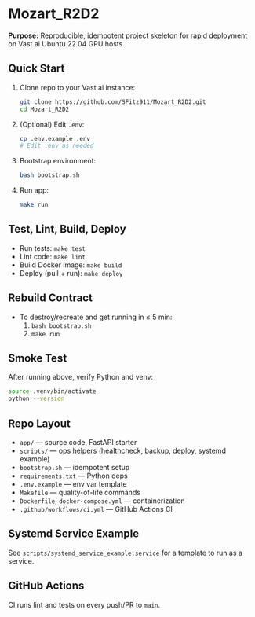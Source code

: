 
# Mozart_R2D2

**Purpose:**
Reproducible, idempotent project skeleton for rapid deployment on Vast.ai Ubuntu 22.04 GPU hosts.

## Quick Start

1. Clone repo to your Vast.ai instance:
   ```bash
   git clone https://github.com/SFitz911/Mozart_R2D2.git
   cd Mozart_R2D2
   ```

2. (Optional) Edit `.env`:
   ```bash
   cp .env.example .env
   # Edit .env as needed
   ```

3. Bootstrap environment:
   ```bash
   bash bootstrap.sh
   ```

4. Run app:
   ```bash
   make run
   ```

## Test, Lint, Build, Deploy

- Run tests: `make test`
- Lint code: `make lint`
- Build Docker image: `make build`
- Deploy (pull + run): `make deploy`

## Rebuild Contract

- To destroy/recreate and get running in ≤ 5 min:
  1. `bash bootstrap.sh`
  2. `make run`

## Smoke Test

After running above, verify Python and venv:
```bash
source .venv/bin/activate
python --version
```

## Repo Layout

- `app/` — source code, FastAPI starter
- `scripts/` — ops helpers (healthcheck, backup, deploy, systemd example)
- `bootstrap.sh` — idempotent setup
- `requirements.txt` — Python deps
- `.env.example` — env var template
- `Makefile` — quality-of-life commands
- `Dockerfile`, `docker-compose.yml` — containerization
- `.github/workflows/ci.yml` — GitHub Actions CI

## Systemd Service Example

See `scripts/systemd_service_example.service` for a template to run as a service.

## GitHub Actions

CI runs lint and tests on every push/PR to `main`.
